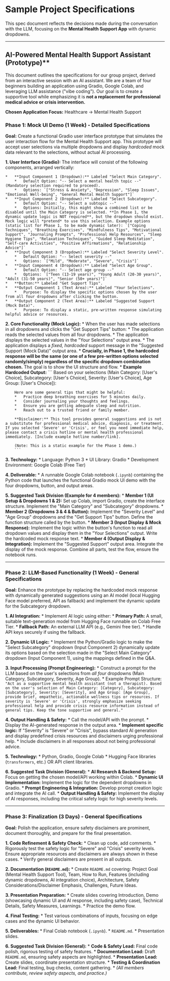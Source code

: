 # Sample Project Specifications

This spec document reflects the decisions made during the conversation with the LLM, focusing on the **Mental Health Support App** with dynamic dropdowns.

---

## AI-Powered Mental Health Support Assistant (Prototype)**

This document outlines the specifications for our group project, derived from an interactive session with an AI assistant. We are a team of four beginners building an application using Gradio, Google Colab, and leveraging LLM assistance ("vibe coding"). Our goal is to create a supportive tool while emphasizing it is **not a replacement for professional medical advice or crisis intervention.**

**Chosen Application Focus:** Healthcare -> Mental Health Support

### **Phase 1: Mock UI Demo (1 Week) - Detailed Specifications**

**Goal:** Create a functional Gradio user interface prototype that simulates the user interaction flow for the Mental Health Support app. This prototype will accept user selections via multiple dropdowns and display *hardcoded* mock data relevant to the selections, without actual AI processing.

**1. User Interface (Gradio):** The interface will consist of the following components, arranged vertically:

    *   **Input Component 1 (Dropdown):** Labeled "Select Main Category".
        *   Default Option: "-- Select a mental health topic --" (Mandatory selection required to proceed).
        *   Options: `["Stress & Anxiety", "Depression", "Sleep Issues", "Emotional Well-being", "General Mental Health Support"]`
    *   **Input Component 2 (Dropdown):** Labeled "Select Subcategory".
        *   Default Option: "-- Select a subtopic --"
        *   Options: Initially, this might show a combined list or be disabled until the Main Category is selected. **In Phase 1, the dynamic update logic is NOT required**, but the dropdown should exist. Mock logic will *pretend* to use this selection. Example options (static list for Phase 1, to be made dynamic later): `["Coping Techniques", "Breathing Exercises", "Mindfulness Tips", "Motivational Support", "Journaling Prompts", "Professional Help Resources", "Sleep Hygiene Tips", "Relaxation Techniques", "Guided Sleep Meditation", "Self-care Activities", "Positive Affirmations", "Relationship Advice"]`
    *   **Input Component 3 (Dropdown):** Labeled "Select Severity Level".
        *   Default Option: "-- Select severity --"
        *   Options: `["Mild", "Moderate", "Severe", "Crisis"]`
    *   **Input Component 4 (Dropdown):** Labeled "Select Age Group".
        *   Default Option: "-- Select age group --"
        *   Options: `["Teen (13-19 years)", "Young Adult (20-30 years)", "Adult (31-50 years)", "Senior (50+ years)"]`
    *   **Button:** Labeled "Get Support Tips".
    *   **Output Component 1 (Text Area):** Labeled "Your Selections".
        *   Purpose: To display the specific options chosen by the user from all four dropdowns after clicking the button.
    *   **Output Component 2 (Text Area):** Labeled "Suggested Support (Mock Data)".
        *   Purpose: To display a static, pre-written response simulating helpful advice or resources.

**2. Core Functionality (Mock Logic):**
    *   When the user has made selections in all dropdowns and clicks the "Get Support Tips" button:
        *   The application reads the selected values from all four dropdowns.
        *   The application displays the selected values in the "Your Selections" output area.
        *   The application displays a *fixed, hardcoded* support message in the "Suggested Support (Mock Data)" output area.
        *   **Crucially, in Phase 1, the hardcoded response will be the same (or one of a few pre-written options selected randomly/simply) regardless of the specific dropdown combination chosen.** The goal is to show the UI structure and flow.
    *   **Example Hardcoded Output:**
        ```
        Based on your selections (Main Category: [User's Choice], Subcategory: [User's Choice], Severity: [User's Choice], Age Group: [User's Choice]):

        Here are some general tips that might be helpful:
        *   Practice deep breathing exercises for 5 minutes daily.
        *   Consider journaling your thoughts and feelings.
        *   Ensure you are getting adequate sleep and nutrition.
        *   Reach out to a trusted friend or family member.

        **Disclaimer:** This tool provides general suggestions and is not a substitute for professional medical advice, diagnosis, or treatment. If you selected 'Severe' or 'Crisis', or feel you need immediate help, please contact a crisis hotline or mental health professional immediately. [Include example hotline number/link].

        (Note: This is a static example for the Phase 1 demo.)
        ```

**3. Technology:**
    *   Language: Python 3
    *   UI Library: Gradio
    *   Development Environment: Google Colab (Free Tier)

**4. Deliverable:**
    *   A runnable Google Colab notebook (`.ipynb`) containing the Python code that launches the functional Gradio mock UI demo with the four dropdowns, button, and output areas.

**5. Suggested Task Division (Example for 4 members):**
    *   **Member 1 (UI Setup & Dropdowns 1 & 2):** Set up Colab, import Gradio, create the interface structure. Implement the "Main Category" and "Subcategory" dropdowns.
    *   **Member 2 (Dropdowns 3 & 4 & Button):** Implement the "Severity Level" and "Age Group" dropdowns and the "Get Support Tips" button. Define the function structure called by the button.
    *   **Member 3 (Input Display & Mock Response):** Implement the logic within the button's function to read all dropdown values and display them in the "Your Selections" output. Write the hardcoded mock response text.
    *   **Member 4 (Output Display & Integration):** Implement the "Suggested Support" output area. Integrate the display of the mock response. Combine all parts, test the flow, ensure the notebook runs.

---

### **Phase 2: LLM-Based Functionality (1 Week) - General Specifications**

**Goal:** Enhance the prototype by replacing the hardcoded mock response with dynamically generated suggestions using an AI model (local Hugging Face model preferred, API as fallback) and implement the dynamic update for the Subcategory dropdown.

**1. AI Integration:**
    *   Implement AI logic using either:
        *   **Primary Path:** A small, suitable text-generation model from Hugging Face runnable on Colab Free Tier.
        *   **Fallback Path:** An external LLM API (e.g., Gemini free tier).
    *   Handle API keys securely if using the fallback.

**2. Dynamic UI Logic:**
    *   Implement the Python/Gradio logic to make the "Select Subcategory" dropdown (Input Component 2) dynamically update its options based on the selection made in the "Select Main Category" dropdown (Input Component 1), using the mappings defined in the Q&A.

**3. Input Processing (Prompt Engineering):**
    *   Construct a prompt for the LLM based on the user's selections from *all four* dropdowns (Main Category, Subcategory, Severity, Age Group).
    *   Example Prompt Structure: `"Act as a supportive mental health assistant (not a therapist). Based on the user's selection of Main Category: [Category], Subcategory: [Subcategory], Severity: [Severity], and Age Group: [Age Group], provide brief, empathetic, actionable wellness tips or resources. If severity is 'Severe' or 'Crisis', strongly emphasize seeking professional help and provide crisis resource information instead of general tips. Keep the tone supportive and general."`

**4. Output Handling & Safety:**
    *   Call the model/API with the prompt.
    *   Display the AI-generated response in the output area.
    *   **Implement specific logic:** If "Severity" is "Severe" or "Crisis", bypass standard AI generation and display predefined crisis resources and disclaimers urging professional help.
    *   Include disclaimers in all responses about not being professional advice.

**5. Technology:**
    *   Python, Gradio, Google Colab
    *   Hugging Face libraries (`transformers`, etc.) OR API client libraries.

**6. Suggested Task Division (General):**
    *   **AI Research & Backend Setup:** Focus on getting the chosen model/API working within Colab.
    *   **Dynamic UI Implementation:** Implement the logic for the dependent dropdowns in Gradio.
    *   **Prompt Engineering & Integration:** Develop prompt creation logic and integrate the AI call.
    *   **Output Handling & Safety:** Implement the display of AI responses, including the critical safety logic for high severity levels.

---

### **Phase 3: Finalization (3 Days) - General Specifications**

**Goal:** Polish the application, ensure safety disclaimers are prominent, document thoroughly, and prepare for the final presentation.

**1. Code Refinement & Safety Check:**
    *   Clean up code, add comments.
    *   Rigorously test the safety logic for "Severe" and "Crisis" severity levels. Ensure appropriate resources and disclaimers are always shown in these cases.
    *   Verify general disclaimers are present in all outputs.

**2. Documentation (`README.md`):**
    *   Create `README.md` covering: Project Goal (Mental Health Support Tool), Team, How to Run, Features (including dynamic dropdowns, AI integration choice), Architecture, Safety Considerations/Disclaimer Emphasis, Challenges, Future Ideas.

**3. Presentation Preparation:**
    *   Create slides covering Introduction, Demo (showcasing dynamic UI and AI response, including safety case), Technical Details, Safety Measures, Learnings.
    *   Practice the demo flow.

**4. Final Testing:**
    *   Test various combinations of inputs, focusing on edge cases and the dynamic UI behavior.

**5. Deliverables:**
    *   Final Colab notebook (`.ipynb`).
    *   `README.md`.
    *   Presentation slides.

**6. Suggested Task Division (General):**
    *   **Code & Safety Lead:** Final code polish, rigorous testing of safety features.
    *   **Documentation Lead:** Draft `README.md`, ensuring safety aspects are highlighted.
    *   **Presentation Lead:** Create slides, coordinate presentation structure.
    *   **Testing & Coordination Lead:** Final testing, bug checks, content gathering.
    *   *(All members contribute, review safety aspects, and practice.)*

